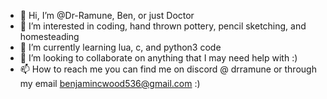- 👋 Hi, I’m @Dr-Ramune, Ben, or just Doctor
- 👀 I’m interested in coding, hand thrown pottery, pencil sketching, and homesteading
- 🌱 I’m currently learning lua, c, and python3 code
- 💞️ I’m looking to collaborate on anything that I may need help with :)
- 📫 How to reach me you can find me on discord @ drramune or through my email benjamincwood536@gmail.com :)
